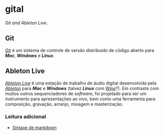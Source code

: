 # gital

_Git and Ableton Live_.

## Git

[_Git_](https://git-scm.com/) é um sistema de controle de versão distribuido de código aberto para **_Mac_**, **_Windows_** e _**Linux**_.

## Ableton Live

[_Ableton Live_](https://www.ableton.com/en/live/what-is-live/) é uma estação de trabalho de áudio digital desenvolvida pela [_Ableton_](https://www.ableton.com/) para **_Mac_** e **_Windows_** (talvez _**Linux**_ com [_Wine_](https://pt.wikipedia.org/wiki/Wine)?). Em contraste com muitos outros sequenciadores de _software_, foi projetado para ser um instrumento para apresentações ao vivo, bem como uma ferramenta para composição, gravação, arranjo, mixagem e masterização.

### Leitura adicional

- [Sintaxe de markdown](https://guides.github.com/features/mastering-markdown/)
